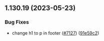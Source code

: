 ## 1.130.19 (2023-05-23)


### Bug Fixes

* change h1 to p in footer ([#7127](https://github.com/EddieHubCommunity/LinkFree/issues/7127)) ([91e59c2](https://github.com/EddieHubCommunity/LinkFree/commit/91e59c233565de04400a348f8e8ec1585b7cec99))



